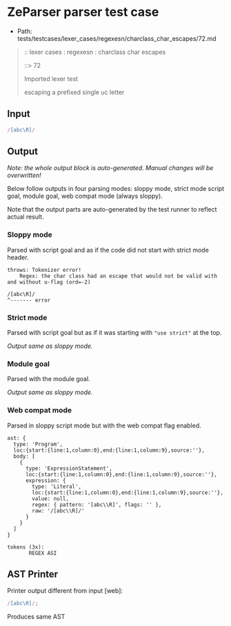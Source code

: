 # ZeParser parser test case

- Path: tests/testcases/lexer_cases/regexesn/charclass_char_escapes/72.md

> :: lexer cases : regexesn : charclass char escapes
>
> ::> 72
>
> Imported lexer test
>
> escaping a prefixed single uc letter


## Input

`````js
/[abc\R]/
`````

## Output

_Note: the whole output block is auto-generated. Manual changes will be overwritten!_

Below follow outputs in four parsing modes: sloppy mode, strict mode script goal, module goal, web compat mode (always sloppy).

Note that the output parts are auto-generated by the test runner to reflect actual result.

### Sloppy mode

Parsed with script goal and as if the code did not start with strict mode header.

`````
throws: Tokenizer error!
    Regex: the char class had an escape that would not be valid with and without u-flag (ord=-2)

/[abc\R]/
^------- error
`````

### Strict mode

Parsed with script goal but as if it was starting with `"use strict"` at the top.

_Output same as sloppy mode._

### Module goal

Parsed with the module goal.

_Output same as sloppy mode._

### Web compat mode

Parsed in sloppy script mode but with the web compat flag enabled.

`````
ast: {
  type: 'Program',
  loc:{start:{line:1,column:0},end:{line:1,column:9},source:''},
  body: [
    {
      type: 'ExpressionStatement',
      loc:{start:{line:1,column:0},end:{line:1,column:9},source:''},
      expression: {
        type: 'Literal',
        loc:{start:{line:1,column:0},end:{line:1,column:9},source:''},
        value: null,
        regex: { pattern: '[abc\\R]', flags: '' },
        raw: '/[abc\\R]/'
      }
    }
  ]
}

tokens (3x):
       REGEX ASI
`````


## AST Printer

Printer output different from input [web]:

````js
/[abc\R]/;
````

Produces same AST
